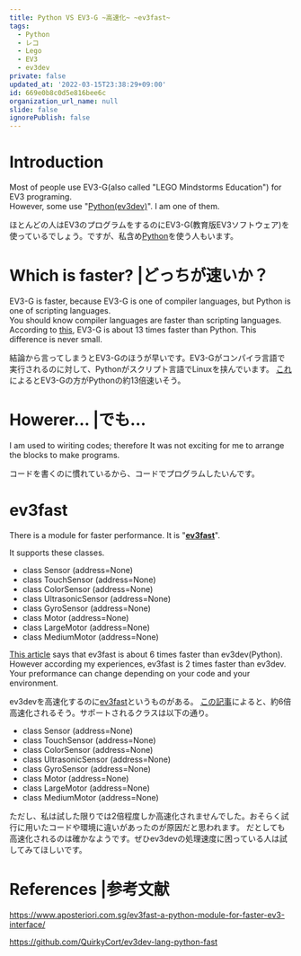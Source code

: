 ```yaml
---
title: Python VS EV3-G ~高速化~ ~ev3fast~
tags:
  - Python
  - レコ
  - Lego
  - EV3
  - ev3dev
private: false
updated_at: '2022-03-15T23:38:29+09:00'
id: 669e0b8c0d5e816bee6c
organization_url_name: null
slide: false
ignorePublish: false
---
```

# Introduction
Most of people use EV3-G(also called "LEGO Mindstorms Education") for EV3 programing.  
However, some use "[Python(ev3dev)](https://www.ev3dev.org/)". I am one of them.

ほとんどの人はEV3のプログラムをするのにEV3-G(教育版EV3ソフトウェア)を使っているでしょう。ですが、私含め[Python](https://www.ev3dev.org/)を使う人もいます。

# Which is faster?  |どっちが速いか？
EV3-G is faster, because EV3-G is one of compiler languages, but Python is one of scripting languages.  
You should know compiler languages are faster than scripting languages. 
According to [this](https://www.aposteriori.com.sg/ev3fast-a-python-module-for-faster-ev3-interface/), EV3-G is about 13 times faster than Python.
This difference is never small.

結論から言ってしまうとEV3-Gのほうが早いです。EV3-Gがコンパイラ言語で実行されるのに対して、Pythonがスクリプト言語でLinuxを挟んでいます。
[これ](https://www.aposteriori.com.sg/ev3fast-a-python-module-for-faster-ev3-interface/)によるとEV3-Gの方がPythonの約13倍速いそう。

# Howerer…  |でも…
I am used to wiriting codes; therefore It was not exciting for me to arrange the blocks to make programs.

コードを書くのに慣れているから、コードでプログラムしたいんです。

# ev3fast
There is a module for faster performance.
It is "[**ev3fast**](https://github.com/QuirkyCort/ev3dev-lang-python-fast)".

It supports these classes.
* class Sensor (address=None)
* class TouchSensor (address=None)
* class ColorSensor (address=None)
* class UltrasonicSensor (address=None)
* class GyroSensor (address=None)
* class Motor (address=None)
* class LargeMotor (address=None)
* class MediumMotor (address=None)

[This article](https://www.aposteriori.com.sg/ev3fast-a-python-module-for-faster-ev3-interface/) says that ev3fast is about 6 times faster than ev3dev(Python).
However according my experiences, ev3fast is 2 times faster than ev3dev.
Your preformance can change depending on your code and your environment.

ev3devを高速化するのに[ev3fast](https://github.com/QuirkyCort/ev3dev-lang-python-fast)というものがある。
[この記事](https://www.aposteriori.com.sg/ev3fast-a-python-module-for-faster-ev3-interface/)によると、約6倍高速化されるそう。サポートされるクラスは以下の通り。
* class Sensor (address=None)
* class TouchSensor (address=None)
* class ColorSensor (address=None)
* class UltrasonicSensor (address=None)
* class GyroSensor (address=None)
* class Motor (address=None)
* class LargeMotor (address=None)
* class MediumMotor (address=None)

ただし、私は試した限りでは2倍程度しか高速化されませんでした。おそらく試行に用いたコードや環境に違いがあったのが原因だと思われます。
だとしても高速化されるのは確かなようです。ぜひev3devの処理速度に困っている人は試してみてほしいです。

# References  |参考文献
https://www.aposteriori.com.sg/ev3fast-a-python-module-for-faster-ev3-interface/

https://github.com/QuirkyCort/ev3dev-lang-python-fast
